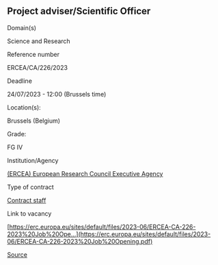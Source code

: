 Project adviser/Scientific Officer
----------------------------------

Domain(s)

Science and Research

Reference number

ERCEA/CA/226/2023

Deadline

24/07/2023 - 12:00 (Brussels time)

Location(s): 

Brussels (Belgium)

  

Grade: 

FG IV

  

Institution/Agency

[(ERCEA) European Research Council Executive Agency](/en/institutions/ercea-european-research-council-executive-agency)

Type of contract

[Contract staff](/staff-categories#tab-Contract%20staff)

Link to vacancy

[https://erc.europa.eu/sites/default/files/2023-06/ERCEA-CA-226-2023%20Job%20Ope…](https://erc.europa.eu/sites/default/files/2023-06/ERCEA-CA-226-2023%20Job%20Opening.pdf)

[Source](https://epso.europa.eu/en/job-opportunities/project-adviser-scientific-officer/ercea-ca-226-2023)